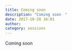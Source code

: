 ```yaml
---
title: Coming soon　
description: "Coming soon　"
date: 2017-10-28 16:01
author: 
category: sessions
---
```

Coming soon　